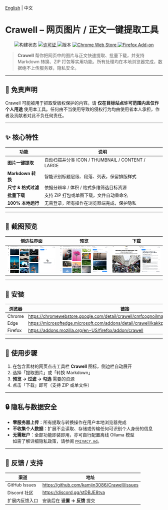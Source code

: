 [English](README.md) | 中文

# Crawell – 网页图片 / 正文一键提取工具

<p align="center">
  <img alt="构建状态" src="https://img.shields.io/badge/build-manual-blue" />
  <a href="https://github.com/kamjin3086/Crawell/blob/main/LICENSE">
    <img alt="许可证" src="https://img.shields.io/github/license/kamjin3086/Crawell" />
  </a>
  <img alt="版本" src="https://img.shields.io/github/package-json/v/kamjin3086/Crawell?filename=plugins%2Ftools%2Fpackage.json&color=blueviolet" />
  <a href="https://chromewebstore.google.com/detail/crawell/cmfcognoilmabnclomeehljmknallaaa">
    <img alt="Chrome Web Store" src="https://img.shields.io/chrome-web-store/v/cmfcognoilmabnclomeehljmknallaaa?label=chrome%20web%20store&logo=googlechrome&color=red" />
  </a>
  <a href="https://addons.mozilla.org/firefox/addon/crawell/">
    <img alt="Firefox Add-on" src="https://img.shields.io/amo/v/crawell?label=firefox%20addon&logo=firefoxbrowser&color=ff7139" />
  </a>
</p>

> **Crawell** 帮你把网页中的图片与正文快速提取、批量下载，并支持 Markdown 转换、ZIP 打包等实用功能。所有处理均在本地浏览器完成，数据绝不上传服务器，隐私安全。

---

## 📜 免责声明

Crawell 可能被用于抓取受版权保护的内容。请 **仅在目标站点许可范围内且仅作个人用途** 使用本工具。任何由不当使用导致的侵权行为均由使用者本人承担，作者及贡献者对此不负任何责任。

---

## ✨ 核心特性
| 功能 | 说明 |
| --- | --- |
| **图片一键提取** | 自动扫描并分类 ICON / THUMBNAIL / CONTENT / LARGE |
| **Markdown 转换** | 智能识别标题层级、段落、列表，保留排版样式 |
| **尺寸 & 格式过滤** | 依据分辨率 / 体积 / 格式多维筛选目标资源 |
| **批量下载** | 支持 ZIP 打包或单图下载，文件自动重命名 |
| **100% 本地运行** | 无需登录，所有操作在浏览器端完成，保护隐私 |

---

## 📸 截图预览

| 侧边栏界面 | 预览 | 下载 |
| :--: | :--: | :--: |
| ![sidebar](docs/assets/s1_en_main.png) | ![preview](docs/assets/s2_en_image.png) | ![download](docs/assets/s3_en_markdown.png) |

---

## 🚀 安装

| 浏览器 | 链接 |
| --- | --- |
| Chrome | <https://chromewebstore.google.com/detail/crawell/cmfcognoilmabnclomeehljmknallaaa> |
| Edge | <https://microsoftedge.microsoft.com/addons/detail/crawell/kakkpcohjjhikaedlghnnfinhpgkiihh> |
| Firefox | <https://addons.mozilla.org/en-US/firefox/addon/crawell> |


---

## 📝 使用步骤
1. 在包含素材的网页点击工具栏 **Crawell** 图标，侧边栏自动展开  
2. 选择「提取图片」或「转换 Markdown」  
3. **预览 → 过滤 → 勾选** 需要的资源  
4. 点击「下载」即可（支持 ZIP 或单文件）

---

## 🔒 隐私与数据安全
* **零服务器上传**：所有提取与转换操作在用户本地浏览器完成  
* **不收集个人数据**：扩展不会读取、存储或传输任何可识别个人身份的信息  
* **无需账户**：全部功能即装即用，亦可自行配置离线 Ollama 模型  
如需了解详细隐私政策，请参阅 [`PRIVACY.md`](PRIVACY_ZH.md)。

---

## 💬 反馈 / 支持
| 渠道 | 地址 |
| --- | --- |
| GitHub Issues | <https://github.com/kamjin3086/Crawell/issues> |
| Discord 社区 | <https://discord.gg/stDBJE8tva> |
| 扩展内反馈入口 | 安装后在 **设置 → 反馈** 提交 |

